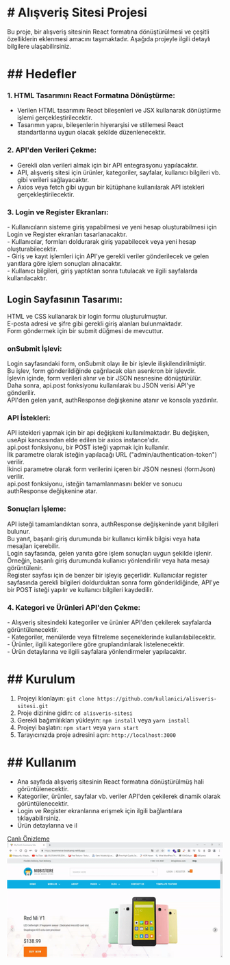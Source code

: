 <h1># Alışveriş Sitesi Projesi</h1>

Bu proje, bir alışveriş sitesinin React formatına dönüştürülmesi ve çeşitli özelliklerin eklenmesi amacını taşımaktadır. Aşağıda projeyle ilgili detaylı bilgilere ulaşabilirsiniz.

<h1>## Hedefler</h1>

<h3>1. HTML Tasarımını React Formatına Dönüştürme:</h3>

- Verilen HTML tasarımını React bileşenleri ve JSX kullanarak dönüştürme işlemi gerçekleştirilecektir.</br>
- Tasarımın yapısı, bileşenlerin hiyerarşisi ve stillemesi React standartlarına uygun olacak şekilde düzenlenecektir.</br>

<h3>2. API'den Verileri Çekme:</h3>

- Gerekli olan verileri almak için bir API entegrasyonu yapılacaktır.</br>
- API, alışveriş sitesi için ürünler, kategoriler, sayfalar, kullanıcı bilgileri vb. gibi verileri sağlayacaktır.</br>
- Axios veya fetch gibi uygun bir kütüphane kullanılarak API istekleri gerçekleştirilecektir.</br>

<h3>3. Login ve Register Ekranları:</h3>
   - Kullanıcıların sisteme giriş yapabilmesi ve yeni hesap oluşturabilmesi için Login ve Register ekranları tasarlanacaktır.</br>
   - Kullanıcılar, formları doldurarak giriş yapabilecek veya yeni hesap oluşturabilecektir.</br>
   - Giriş ve kayıt işlemleri için API'ye gerekli veriler gönderilecek ve gelen yanıtlara göre işlem sonuçları alınacaktır.</br>
   - Kullanıcı bilgileri, giriş yaptıktan sonra tutulacak ve ilgili sayfalarda kullanılacaktır.</br>

<h2>Login Sayfasının Tasarımı:</h2>

HTML ve CSS kullanarak bir login formu oluşturulmuştur.</br>
E-posta adresi ve şifre gibi gerekli giriş alanları bulunmaktadır.</br>
Form göndermek için bir submit düğmesi de mevcuttur.</br>

<h3>onSubmit İşlevi:</h3>

Login sayfasındaki form, onSubmit olayı ile bir işlevle ilişkilendirilmiştir.</br>
Bu işlev, form gönderildiğinde çağrılacak olan asenkron bir işlevdir.</br>
İşlevin içinde, form verileri alınır ve bir JSON nesnesine dönüştürülür.</br>
Daha sonra, api.post fonksiyonu kullanılarak bu JSON verisi API'ye gönderilir.</br>
API'den gelen yanıt, authResponse değişkenine atanır ve konsola yazdırılır.</br>

<h3>API İstekleri:</h3>

API istekleri yapmak için bir api değişkeni kullanılmaktadır. Bu değişken, useApi kancasından elde edilen bir axios instance'ıdır.</br>
api.post fonksiyonu, bir POST isteği yapmak için kullanılır.</br>
İlk parametre olarak isteğin yapılacağı URL ("admin/authentication-token") verilir.</br>
İkinci parametre olarak form verilerini içeren bir JSON nesnesi (formJson) verilir.</br>
api.post fonksiyonu, isteğin tamamlanmasını bekler ve sonucu authResponse değişkenine atar.</br>

<h3>Sonuçları İşleme:</h3>

API isteği tamamlandıktan sonra, authResponse değişkeninde yanıt bilgileri bulunur.</br>
Bu yanıt, başarılı giriş durumunda bir kullanıcı kimlik bilgisi veya hata mesajları içerebilir.</br>
Login sayfasında, gelen yanıta göre işlem sonuçları uygun şekilde işlenir. Örneğin, başarılı giriş durumunda kullanıcı yönlendirilir veya hata mesajı görüntülenir.</br>
Register sayfası için de benzer bir işleyiş geçerlidir. Kullanıcılar register sayfasında gerekli bilgileri doldurduktan sonra form gönderildiğinde, API'ye bir POST isteği yapılır ve kullanıcı bilgileri kaydedilir.</br>

<h3>4. Kategori ve Ürünleri API'den Çekme:</h3>
   - Alışveriş sitesindeki kategoriler ve ürünler API'den çekilerek sayfalarda görüntülenecektir.</br>
   - Kategoriler, menülerde veya filtreleme seçeneklerinde kullanılabilecektir.</br>
   - Ürünler, ilgili kategorilere göre gruplandırılarak listelenecektir.</br>
   - Ürün detaylarına ve ilgili sayfalara yönlendirmeler yapılacaktır.</br>

<h1>## Kurulum</h1>

1. Projeyi klonlayın: `git clone https://github.com/kullanici/alisveris-sitesi.git`</br>
2. Proje dizinine gidin: `cd alisveris-sitesi`</br>
3. Gerekli bağımlılıkları yükleyin: `npm install` veya `yarn install`</br>
4. Projeyi başlatın: `npm start` veya `yarn start`</br>
5. Tarayıcınızda proje adresini açın: `http://localhost:3000`</br>

<h1>## Kullanım</h1>

- Ana sayfada alışveriş sitesinin React formatına dönüştürülmüş hali görüntülenecektir.</br>
- Kategoriler, ürünler, sayfalar vb. veriler API'den çekilerek dinamik olarak görüntülenecektir.</br>
- Login ve Register ekranlarına erişmek için ilgili bağlantılara tıklayabilirsiniz.</br>
- Ürün detaylarına ve il

<a href="https://ecommerce-bootcamp.netlify.app/">Canlı Önizleme</a>
<img src="./public/assets/images/screen.gif" alt="">
